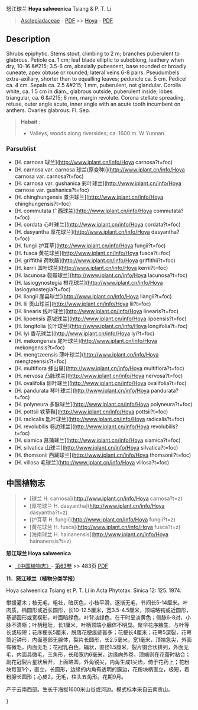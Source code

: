 怒江球兰 **Hoya salweenica** Tsiang & P. T. Li

> [Asclepiadaceae](http://www.iplant.cn/info/Asclepiadaceae?t=foc) - [PDF](http://www.iplant.cn/foc/pdf/Asclepiadaceae.pdf) >> [Hoya](http://www.iplant.cn/info/Hoya?t=foc) - [PDF](http://www.iplant.cn/foc/pdf/Hoya.pdf)

## Description

Shrubs epiphytic. Stems stout, climbing to 2 m; branches puberulent to glabrous. Petiole ca. 1 cm; leaf blade elliptic to suboblong, leathery when dry, 10-16 &amp;#215; 3.5-6 cm, abaxially pubescent, base rounded or broadly cuneate, apex obtuse or rounded; lateral veins 6-8 pairs. Pseudumbels extra-axillary, shorter than to equalling leaves; peduncle ca. 5 cm. Pedicel ca. 4 cm. Sepals ca. 2.5 &amp;#215; 1 mm, puberulent, not glandular. Corolla white, ca. 1.5 cm in diam., glabrous outside, puberulent inside; lobes triangular, ca. 6 &amp;#215; 6 mm, margin revolute. Corona stellate spreading, retuse, outer angle acute, inner angle with an acute tooth incumbent on anthers. Ovaries glabrous. Fl. Sep.


> **Habait** : 
>* Valleys, woods along riversides; ca. 1600 m. W Yunnan.

### Parsublist

* [H.  carnosa  球兰](http://www.iplant.cn/info/Hoya carnosa?t=foc)
* [H.  carnosa var. carnosa  球兰(原变种)](http://www.iplant.cn/info/Hoya carnosa var. carnosa?t=foc)
* [H.  carnosa var. gushanica  彩叶球兰](http://www.iplant.cn/info/Hoya carnosa var. gushanica?t=foc)
* [H.  chinghungensis  景洪球兰](http://www.iplant.cn/info/Hoya chinghungensis?t=foc)
* [H.  commutata  广西球兰](http://www.iplant.cn/info/Hoya commutata?t=foc)
* [H.  cordata  心叶球兰](http://www.iplant.cn/info/Hoya cordata?t=foc)
* [H.  dasyantha  厚花球兰](http://www.iplant.cn/info/Hoya dasyantha?t=foc)
* [H.  fungii  护耳草](http://www.iplant.cn/info/Hoya fungii?t=foc)
* [H.  fusca  黄花球兰](http://www.iplant.cn/info/Hoya fusca?t=foc)
* [H.  griffithii  荷秋藤](http://www.iplant.cn/info/Hoya griffithii?t=foc)
* [H.  kerrii  凹叶球兰](http://www.iplant.cn/info/Hoya kerrii?t=foc)
* [H.  lacunosa  裂瓣球兰](http://www.iplant.cn/info/Hoya lacunosa?t=foc)
* [H.  lasiogynostegia  橙花球兰](http://www.iplant.cn/info/Hoya lasiogynostegia?t=foc)
* [H.  liangii  崖县球兰](http://www.iplant.cn/info/Hoya liangii?t=foc)
* [H.  lii  贡山球兰](http://www.iplant.cn/info/Hoya lii?t=foc)
* [H.  linearis  线叶球兰](http://www.iplant.cn/info/Hoya linearis?t=foc)
* [H.  lipoensis  荔坡球兰](http://www.iplant.cn/info/Hoya lipoensis?t=foc)
* [H.  longifolia  长叶球兰](http://www.iplant.cn/info/Hoya longifolia?t=foc)
* [H.  lyi  香花球兰](http://www.iplant.cn/info/Hoya lyi?t=foc)
* [H.  mekongensis  尾叶球兰](http://www.iplant.cn/info/Hoya mekongensis?t=foc)
* [H.  mengtzeensis  薄叶球兰](http://www.iplant.cn/info/Hoya mengtzeensis?t=foc)
* [H.  multiflora  蜂出巢](http://www.iplant.cn/info/Hoya multiflora?t=foc)
* [H.  nervosa  凸脉球兰](http://www.iplant.cn/info/Hoya nervosa?t=foc)
* [H.  ovalifolia  卵叶球兰](http://www.iplant.cn/info/Hoya ovalifolia?t=foc)
* [H.  pandurata  琴叶球兰](http://www.iplant.cn/info/Hoya pandurata?t=foc)
* [H.  polyneura  多脉球兰](http://www.iplant.cn/info/Hoya polyneura?t=foc)
* [H.  pottsii  铁草鞋](http://www.iplant.cn/info/Hoya pottsii?t=foc)
* [H.  radicalis  匙叶球兰](http://www.iplant.cn/info/Hoya radicalis?t=foc)
* [H.  revolubilis  卷边球兰](http://www.iplant.cn/info/Hoya revolubilis?t=foc)
* [H.  siamica  菖蒲球兰](http://www.iplant.cn/info/Hoya siamica?t=foc)
* [H.  silvatica  山球兰](http://www.iplant.cn/info/Hoya silvatica?t=foc)
* [H.  thomsonii  西藏球兰](http://www.iplant.cn/info/Hoya thomsonii?t=foc)
* [H.  villosa  毛球兰](http://www.iplant.cn/info/Hoya villosa?t=foc)


## 中国植物志

> * [球兰  H.  carnosa](http://www.iplant.cn/info/Hoya carnosa?t=z)
> * [厚花球兰  H.  dasyantha](http://www.iplant.cn/info/Hoya dasyantha?t=z)
> * [护耳草  H.  fungii](http://www.iplant.cn/info/Hoya fungii?t=z)
> * [黄花球兰  H.  fusca](http://www.iplant.cn/info/Hoya fusca?t=z)
> * [海南球兰  H.  hainanensis](http://www.iplant.cn/info/Hoya hainanensis?t=z)


**怒江球兰 Hoya salweenica**

* [《中国植物志》](http://www.iplant.cn/frps)- [第63卷](http://www.iplant.cn/frps/vol/63) >> 483页 [PDF](http://www.iplant.cn/frps/pdf/63/483b.pdf)


**11．怒江球兰（植物分类学报）**

Hoya salweenica Tsiang et P. T. Li in Acta Phytotax. Sinica 12: 125. 1974.

攀援灌木；枝无毛，粗壮，暗灰色，小枝平滑，逐渐无毛，节间长5-14厘米。叶肉质，椭圆形或近长圆形，长10-12.5厘米，宽3.5-4.5厘米，顶端略钝或近圆形，基部圆形或宽楔形，叶面暗绿色，叶背淡绿色，在干时呈淡黄色；侧脉6-8对，小脉不清晰；叶柄粗壮，长1厘米，叶柄顶端小腺体不明显。聚伞花序腋生，与叶等长或较短；花序梗长5厘米，脱落花梗痕迹甚多；花梗长4厘米；花萼5深裂，花萼筒近钟形，内面基部无腺体，裂片长圆形，长2.5毫米，宽1毫米，顶端急尖，外面有微毛，内面无毛；花冠乳白色，辐状，直径1.5厘米，裂片镊合状排列，外面无毛，内面具微毛，三角形，长和宽约6毫米，边缘向外卷，顶端则在花蕾时粘合；副花冠裂片星状展开，上面略凹，外角锐尖，内角生成1尖齿，倚于花药上；花粉块每室1个，直立，长圆形，边缘的内角有透明的膜边，花粉块柄直立，极短，着粉腺长圆形；心皮2，无毛，柱头五角形。花期9月。

产于云南西部。生长于海拔1600米山谷或河边。模式标本采自云南贡山。

}